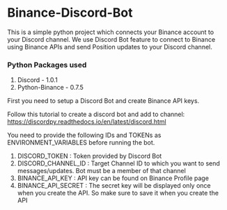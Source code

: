 # Binance-Discord-Bot

This is a simple python project which connects your Binance account to your Discord channel. We use Discord Bot feature to connect to Binance using Binance APIs 
and send Position updates to your Discord channel.

### Python Packages used
1. Discord - 1.0.1
2. Python-Binance - 0.7.5

First you need to setup a Discord Bot and create Binance API keys.

Follow this tutorial to create a discord bot and add to channel: https://discordpy.readthedocs.io/en/latest/discord.html

You need to provide the following IDs and TOKENs as ENVIRONMENT_VARIABLES before running the bot.
1. DISCORD_TOKEN : Token provided by Discord Bot
2. DISCORD_CHANNEL_ID : Target Channel ID to which you want to send messages/updates. Bot must be a member of that channel
3. BINANCE_API_KEY : API key can be found on Binance Profile page
4. BINANCE_API_SECRET : The secret key will be displayed only once when you create the API. So make sure to save it when you create the API
